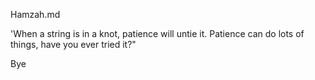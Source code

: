 Hamzah.md

'When a string is in a knot, patience will untie it. Patience can do lots of things, have you ever tried it?"

Bye